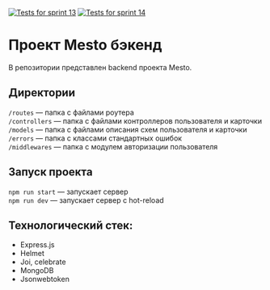[![Tests for sprint 13](https://github.com/GochKa/express-mesto-gha/actions/workflows/tests-13-sprint.yml/badge.svg)](https://github.com/GochKa/express-mesto-gha/actions/workflows/tests-13-sprint.yml) 
[![Tests for sprint 14](https://github.com/GochKa/express-mesto-gha/actions/workflows/tests-14-sprint.yml/badge.svg)](https://github.com/GochKa/express-mesto-gha/actions/workflows/tests-14-sprint.yml)

# Проект Mesto бэкенд
В репозитории представлен backend проекта Mesto.  

## Директории
`/routes` — папка с файлами роутера  
`/controllers` — папка с файлами контроллеров пользователя и карточки   
`/models` — папка с файлами описания схем пользователя и карточки  
`/errors` — папка с классами стандартных ошибок  
`/middlewares` — папка с модулем авторизации пользователя

  
## Запуск проекта
`npm run start` — запускает сервер   
`npm run dev` — запускает сервер с hot-reload

## Технологический стек:
- Express.js
- Helmet
- Joi, celebrate
- MongoDB
- Jsonwebtoken
